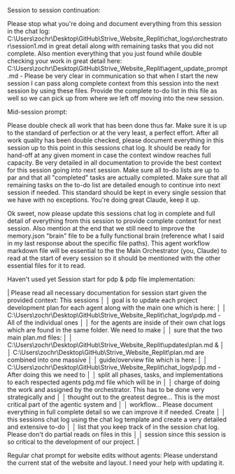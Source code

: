 Session to session continuation: 

Please stop what you're doing and document everything from this session in the chat log: C:\Users\zochr\Desktop\GitHub\Strive_Website_Replit\chat_logs\orchestrator\session1.md in great detail along with remaining tasks that you did not complete. Also mention everything that you just found while double checking your work in great detail here: C:\Users\zochr\Desktop\GitHub\Strive_Website_Replit\agent_update_prompt.md - Please be very clear in communication so that when I start the new session I can pass along complete context from this session into the next session by using these files. Provide the complete to-do list in this file as well so we can pick up from where we left off moving into the new session.

Mid-session prompt: 

Please double check all work that has been done thus far. Make sure it is up to the standard of perfection or at the very least, a perfect effort. After all work quality has been double checked, please document everything in this session up to this point in this sessions chat log. It should be ready for hand-off at any given moment in case the context window reaches full capacity. Be very detailed in all documentation to provide the best context for this session going into next session. Make sure all to-do lists are up to par and that all "completed" tasks are actually completed. Make sure that all remaining tasks on the to-do list are detailed enough to continue into next session if needed. This standard should be kept in every single session that we have with no exceptions. You're doing great Claude, keep it up.

Ok sweet, now please update this sessions chat log in complete and full detail of everything from this session to provide complete context for next session. Also mention at the end that we still need to improve the memory.json "brain" file to be a fully functional brain (reference what I said in my last response about the specific file paths). This agent workflow markdown file will be essential to the the Main Orchestrator (you, Claude) to read at the start of every session so it should be mentioned with the other essential files for it to read.

Haven't used yet Session start for pdp & pdp file implementation: 

| Please read all necessary documentation for session start given the provided context: This sessions │ │ goal is to update each project development plan for each agent along with the main one which is here: │ │ C:\Users\zochr\Desktop\GitHub\Strive_Website_Replit\chat_logs\pdp.md - All of the individual ones │ │ for the agents are inside of their own chat logs which are found in the same folder. We need to make │ │ sure that the two main plan.md files: │ │ C:\Users\zochr\Desktop\GitHub\Strive_Website_Replit\updates\plan.md & │ │ C:\Users\zochr\Desktop\GitHub\Strive_Website_Replit\plan.md are combined into one massive │ │ guide/overview file which is here: │ │ C:\Users\zochr\Desktop\GitHub\Strive_Website_Replit\chat_logs\pdp.md - After doing this we need to │ │ split all phases, tasks, and implementations to each respected agents pdg.md file which will be in │ │ charge of doing the work and assigned by the orchestrator. This has to be done very strategically and │ │ thought out to the greatest degree... This is the most critical part of the agentic system and │ │ workflow... Please document everything in full complete detail so we can improve it if needed. Create │ │ this sessions chat log using the chat log template and create a very detailed and extensive to-do │ │ list that you keep track of in the session chat log. Please don't do partial reads on files in this │ │ session since this session is so critical to the development of our project. |


Regular chat prompt for website edits without agents:
Please understand the current stat of the website and layout. I need your help with updating it.